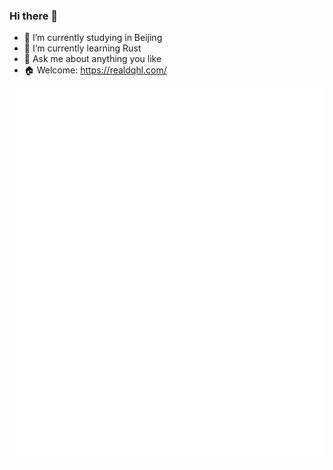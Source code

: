 ### Hi there 👋


- 🔭 I’m currently studying in Beijing
- 🌱 I‘m currently learning Rust
- 💬 Ask me about anything you like
- 🏠 Welcome: https://realdqhl.com/


![Metrics](/github-metrics.svg)
